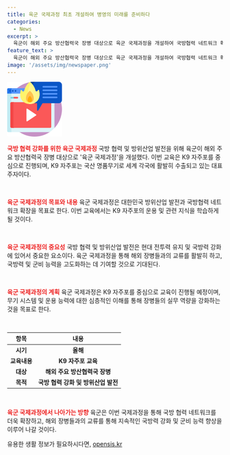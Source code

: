 ```yaml
---
title: 육군 국제과정 최초 개설하여 병영의 미래를 준비하다
categories:
  - News
excerpt: >
  육군이 해외 주요 방산협력국 장병 대상으로 육군 국제과정을 개설하여 국방협력 네트워크 확장에 나섰다. 이번 교육과정은 K9자주포 운용 교육으로, 국산 명품무기인 K9자주포의 활발한 수출을 통해 대표주자로서의 역할을 수행할 예정이다. 기사에서는 해외 방산협력국의 장병들이 참가하여 교육을 받는 모습을 담았다.
feature_text: >
  육군이 해외 주요 방산협력국 장병 대상으로 육군 국제과정을 개설하여 국방협력 네트워크 확장에 나섰다. 이번 교육과정은 K9자주포 운용 교육으로, 국산 명품무기인 K9자주포의 활발한 수출을 통해 대표주자로서의 역할을 수행할 예정이다. 기사에서는 해외 방산협력국의 장병들이 참가하여 교육을 받는 모습을 담았다.
image: '/assets/img/newspaper.png'
---
```


<p><img src="/assets/img/news.png" alt="rentncar 속보" /></p>

<p><b><span style="color: #ee2323;">국방 협력 강화를 위한 육군 국제과정</span></b>
국방 협력 및 방위산업 발전을 위해 육군이 해외 주요 방산협력국 장병 대상으로 '육군 국제과정'을 개설했다. 이번 교육은 K9 자주포를 중심으로 진행되며, K9 자주포는 국산 명품무기로 세계 각국에 활발히 수출되고 있는 대표주자이다.</p>

<p data-ke-size="size16">&nbsp;</p>

<p><b><span style="color: #ee2323;">육군 국제과정의 목표와 내용</span></b>
육군 국제과정은 대한민국 방위산업 발전과 국방협력 네트워크 확장을 목표로 한다. 이번 교육에서는 K9 자주포의 운용 및 관련 지식을 학습하게 될 것이다.</p>

<p data-ke-size="size16">&nbsp;</p>

<p><b><span style="color: #ee2323;">육군 국제과정의 중요성</span></b>
국방 협력 및 방위산업 발전은 현대 전투력 유지 및 국방력 강화에 있어서 중요한 요소이다. 육군 국제과정을 통해 해외 장병들과의 교류를 활발히 하고, 국방력 및 군비 능력을 고도화하는 데 기여할 것으로 기대된다.</p>

<p data-ke-size="size16">&nbsp;</p>

<p><b><span style="color: #ee2323;">육군 국제과정의 계획</span></b>
육군 국제과정은 K9 자주포를 중심으로 교육이 진행될 예정이며, 무기 시스템 및 운용 능력에 대한 심층적인 이해를 통해 장병들의 실무 역량을 강화하는 것을 목표로 한다.</p>

<p data-ke-size="size16">&nbsp;</p>

<table>
<thead>
<tr>
<th style="text-align: center;">항목</th>
<th style="text-align: center;">내용</th>
</tr>
</thead>
<tbody>
<tr>
<td style="text-align: center;"><b>시기</b></td>
<td style="text-align: center;"><b>올해</b></td>
</tr>
<tr>
<td style="text-align: center;"><b>교육내용</b></td>
<td style="text-align: center;"><b>K9 자주포 교육</b></td>
</tr>
<tr>
<td style="text-align: center;"><b>대상</b></td>
<td style="text-align: center;"><b>해외 주요 방산협력국 장병</b></td>
</tr>
<tr>
<td style="text-align: center;"><b>목적</b></td>
<td style="text-align: center;"><b>국방 협력 강화 및 방위산업 발전</b></td>
</tr>
</tbody>
</table>

<p data-ke-size="size16">&nbsp;</p>

<p><b><span style="color: #ee2323;">육군 국제과정에서 나아가는 방향</span></b>
육군은 이번 국제과정을 통해 국방 협력 네트워크를 더욱 확장하고, 해외 장병들과의 교류를 통해 지속적인 국방력 강화 및 군비 능력 향상을 이루어 나갈 것이다.</p>
유용한 생활 정보가 필요하시다면, <a href="https://opensis.kr" rel="dofollow">opensis.kr</a>


